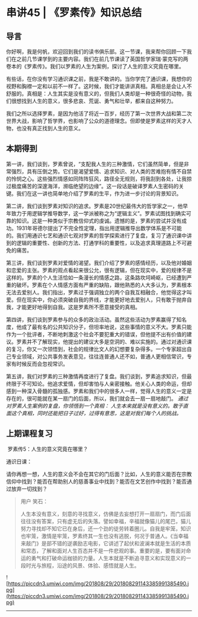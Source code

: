 # 串讲45 | 《罗素传》知识总结

## 导言

你好啊，我是何帆，欢迎回到我们的读书俱乐部。这一节课，我来帮你回顾一下我们在之前几节课学到的主要内容。我们在前几节课读了英国哲学家瑞·蒙克写的两卷本的《罗素传》。我们以罗素的人生为案例，探讨了人生的意义究竟在哪里。

有些话，在你没有学习通识课之前，我是不敢讲的。当你学完了通识课，我想你的视野和胸襟一定和以前不一样了。这时候，我们才能讲讲真相。真相总是会让人不舒服的。真相是：人生其实是没有意义的，但我们人类却是一种很奇怪的动物，我们很想找到人生的意义，很多悲哀、荒诞、勇气和壮举，都来自这种努力。

我们之所以选择罗素，是因为他活了将近一百岁，经历了第一次世界大战和第二次世界大战，影响了哲学界，也影响了公众的道德理念。但即使是罗素这样的天才人物，也没有真正找到人生的意义。

## 本期得到

第一讲，我们谈到，罗素曾说，“支配我人生的三种激情，它们虽然简单，但是非常强烈，具有压倒之势。它们是渴望爱情、追求知识、对人类的苦难抱有情不自禁的怜悯之心。这些强烈情感如同阵阵狂风，路径全无规则，将我刮到各处，让我掠过极度痛苦的深邃海洋，濒临绝望的边缘”。这一段话是破译罗素人生密码的关键。我们在这一讲也简单地介绍了罗素的生平，作为进一步讨论的背景知识。

第二讲，我们谈到罗素对知识的追求。罗素是20世纪最伟大的哲学家之一，他早年致力于用逻辑学推导数学，这一学派被称之为“逻辑主义”。罗素试图找到确实可靠的知识。这是一种类似于宗教信仰式的虔诚。遗憾的是，罗素的尝试并没有成功。1931年哥德尔提出了不完全性定理，指出用逻辑推导出数学体系是不可能的。我们用通识七艺和通识七观对罗素的哲学探索进行了复盘，复习了通识课中讲到的逻辑的重要性、创新的方法、打通学科的重要性，以及追求真理道路上不可避免的痛苦。

第三讲，我们谈到罗素对爱情的渴望。我们介绍了罗素的感情经历，以及他对婚姻和恋爱的主张。罗素的观点看起来很公允，很有逻辑，但在现实中，爱的规律不是这样的。罗素的个人生活恰如一条漫长的情感之路，这条路坎坷崎岖，已经遭到严重的破坏。罗素在个人情感方面有严重的缺陷，跟他熟悉的人大多认为，罗素根本无法去爱别人。我们指出，罗素过于强调独立的两个自我互相融合，他觉得这才叫爱。但在现实中，你必须突破自我的界线，才能更好地去爱别人，只有敢于抛弃自我，才能更好地得到自我。这是罗素所不愿意接受的真相。

第四讲，我们谈到罗素参与的众多的政治活动。虽然这些活动为罗素赢得了知名度，他成了最有名的公共知识分子，但坦率地说，这些事情的意义不大。罗素只能作为一个批评者，不断地刺激这个社会不要犯重大的错误，但他提不出有价值的建议。罗素并不了解现实，他提出的建议大多是空洞的、难以实施的。通过对通识课的复习，你又一次领悟到，社会的规律比文人的幻想要复杂得多。一个专家超出自己专业领域，对公共事务发表意见，往往连普通人还不如，普通人更相信常识，专家有时候反而会忽视常识。

第五讲，我们对罗素的三种激情再度进行了复盘。我们谈到，罗素追求知识，但最终限于不可知论。他追求爱情，但却害怕与人亲密接触。他关心人类的命运，但却感到一种深入骨髓的孤独感。罗素和我们中的很多人一样，觉得人生的意义一定是存在的，很可能就在某一扇门的后面，所以，我们就会去一扇一扇地敲门。 *通过对罗素人生案例的复盘，你领悟到一个真相：*  *人生本来就是没有意义的。敢于直面这个真相，同时还能把日子过好，过得有意思，这是对我们每个人的挑战。*

## 上期课程复习

 罗素传5：人生的意义究竟在哪里？

通识日课：

请你再想一想，人生的意义会不会在其它的门后面？比如，人生的意义能否在宗教信仰中找到？能否在帮助别人的慈善事业中找到？能否在文艺创作中找到？能否通过放弃一切找到？

> 用户 笑石：
> 
> 人生本没有意义，刻意的寻找意义，仿佛是去妄想打开一扇扇门，而门后面往往没有答案，只有虚无后的失落。譬如幸福，辛福就像猫儿的尾巴，猫儿努力寻找却不知它已在身后，还一个劲的徒劳转着圈儿。自我是牢笼，知识也牢笼，激情是牢笼，罗素终其一生也没有逃脱，何况于普通人。《当幸福来敲门》是部不错的逆袭励志电影，它讲述了起伏和波澜本就是生活的本质和常态，了解和面对人生百态并不是一件悲观的事。重要的是，要有面对命运的勇气和打破命运枷锁的力量。人生本就是不断追寻意义和实现意义的一段时光与旅程，沿途的风景、体验、感悟就是人生。

![https://piccdn3.umiwi.com/img/201808/29/201808291143385991385490.jpg](https://piccdn3.umiwi.com/img/201808/29/201808291143385991385490.jpg)

---
